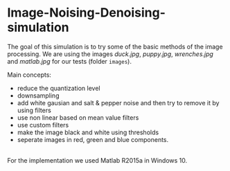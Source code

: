 # Image-Noising-Denoising-simulation
The goal of this simulation is to try some of the basic methods of the image processing. We are using the images *duck.jpg*, *puppy.jpg*, *wrenches.jpg* and *matlab.jpg* for our tests (folder `images`).<br/> 

Main concepts:
- reduce the quantization level
- downsampling
- add white gausian and salt & pepper noise and then try to remove it by using filters
- use non linear based on mean value filters
- use custom filters
- make the image black and white using thresholds
- seperate images in red, green and blue components.

<br/>For the implementation we used Matlab R2015a in Windows 10.
